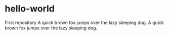 # hello-world
First repository
A quick brown fox jumps over the lazy sleeping dog.
A quick brown fox jumps over the lazy sleeping dog.
